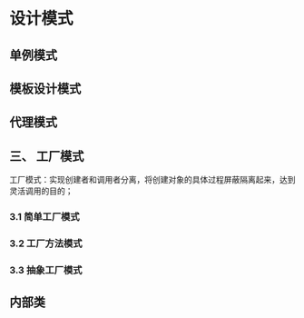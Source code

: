 # 设计模式

## 单例模式



## 模板设计模式



## 代理模式

## 三、 工厂模式

​		工厂模式：实现创建者和调用者分离，将创建对象的具体过程屏蔽隔离起来，达到灵活调用的目的；

### 3.1    简单工厂模式



### 3.2  工厂方法模式



###  3.3  抽象工厂模式



## 内部类







